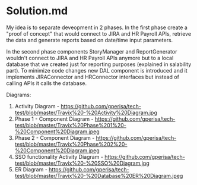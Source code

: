 # Solution.md

My idea is to separate deveopment in 2 phases. In the first phase create a "proof of concept" that would connect to JIRA and HR Payroll APIs, retrieve the data and generate reports based on date/time input parameters. 

In the second phase components StoryManager and ReportGenerator wouldn't connect to JIRA and HR Payroll APIs anymore but to a local database that we created just for reporting purposes (explained in salability part). To minimize code changes new DAL component is introduced and it implements JIRAConnector and HRConnector interfaces but instead of calling APIs it calls the database. 

Diagrams:

1. Activity Diagram -  https://github.com/gperisa/tech-test/blob/master/Travix%20-%20Activity%20Diagram.jpg
2. Phase 1 - Component Diagram - https://github.com/gperisa/tech-test/blob/master/Travix%20Phase%201%20-%20Component%20Diagram.jpeg
3. Phase 2 - Component Diagram - https://github.com/gperisa/tech-test/blob/master/Travix%20Phase%202%20-%20Component%20Diagram.jpeg
4. SSO functionality Activity Diagram - https://github.com/gperisa/tech-test/blob/master/Travix%20-%20SSO%20Diagram.jpg
5. ER Diagram - https://github.com/gperisa/tech-test/blob/master/Travix%20-%20Database%20ER%20Diagram.jpeg

